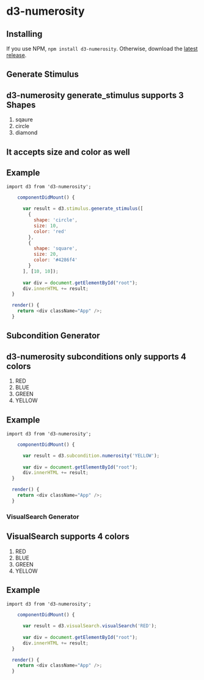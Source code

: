 # d3-numerosity
## Installing

If you use NPM, `npm install d3-numerosity`. Otherwise, download the [latest release](https://github.com/d3/d3-numerosity/releases/latest).

## Generate Stimulus
## d3-numerosity generate_stimulus supports 3 Shapes
1. sqaure
2. circle
3. diamond

## It accepts size and color as well

## Example

`import d3 from 'd3-numerosity';`

```javascript
    componentDidMount() {

      var result = d3.stimulus.generate_stimulus([
        {
          shape: 'circle',
          size: 10,
          color: 'red'
        },
        {
          shape: 'square',
          size: 20,
          color: '#4286f4'
        }
      ], [10, 10]);
      
      var div = document.getElementById("root");
      div.innerHTML += result;
  }

  render() {
    return <div className="App" />;
  }
```



## Subcondition Generator
## d3-numerosity subconditions only supports 4 colors
1. RED
2. BLUE
3. GREEN
4. YELLOW

## Example

`import d3 from 'd3-numerosity';`

```javascript
    componentDidMount() {

      var result = d3.subcondition.numerosity('YELLOW');
      
      var div = document.getElementById("root");
      div.innerHTML += result;
  }

  render() {
    return <div className="App" />;
  }

```

### VisualSearch Generator

## VisualSearch supports 4 colors
1. RED
2. BLUE
3. GREEN
4. YELLOW

## Example

`import d3 from 'd3-numerosity';`

```javascript
    componentDidMount() {

      var result = d3.visualSearch.visualSearch('RED');
      
      var div = document.getElementById("root");
      div.innerHTML += result;
  }

  render() {
    return <div className="App" />;
  }

```


<!-- YOUR API DOCUMENTATION HERE. Use bold for symbols (such as constructor and method names) and italics for instances. See the other D3 modules for examples.

<a href="#numerosity" name="numerosity">#</a> <b>numerosity</b>()

Computes the answer to the ultimate question of life, the universe, and everything. -->
